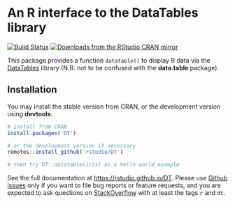 # An R interface to the DataTables library

[![Build Status](https://travis-ci.org/rstudio/DT.svg)](https://travis-ci.org/rstudio/DT)
[![Downloads from the RStudio CRAN mirror](https://cranlogs.r-pkg.org/badges/DT)](https://cran.r-project.org/package=DT)

This package provides a function `datatable()` to display R data via the [DataTables](http://datatables.net/) library (N.B. not to be confused with the **data.table** package).

## Installation

You may install the stable version from CRAN, or the development version using **devtools**:

```r
# install from CRAN
install.packages('DT')

# or the development version if necessary
remotes::install_github('rstudio/DT')

# then try DT::datatable(iris) as a hello world example
```

See the full documentation at <https://rstudio.github.io/DT>. Please use [Github issues](https://github.com/rstudio/DT/issues) only if you want to file bug reports or feature requests, and you are expected to ask questions on [StackOverflow](https://stackoverflow.com/questions/tagged/dt) with at least the tags `r` and `dt`.
